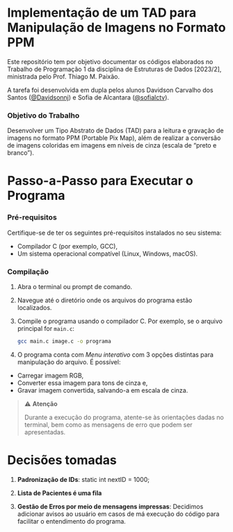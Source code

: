 # Implementação de um TAD para Manipulação de Imagens no Formato PPM
Este repositório tem por objetivo documentar os códigos elaborados no Trabalho de Programação 1 da disciplina de Estruturas de Dados [2023/2], ministrada pelo Prof. Thiago M. Paixão. 

A tarefa foi desenvolvida em dupla pelos alunos Davidson Carvalho dos Santos ([@Davidsonnj](https://github.com/Davidsonnj)) e Sofia de Alcantara ([@sofialctv](https://github.com/sofialctv)).

### Objetivo do Trabalho
Desenvolver um Tipo Abstrato de Dados (TAD) para a leitura e gravação de imagens no formato PPM (Portable Pix Map), além de realizar a conversão de imagens coloridas em imagens em níveis de cinza (escala de “preto e branco”).

# Passo-a-Passo para Executar o Programa

### Pré-requisitos

Certifique-se de ter os seguintes pré-requisitos instalados no seu sistema:

- Compilador C (por exemplo, GCC),
- Um sistema operacional compatível (Linux, Windows, macOS).

### Compilação

1. Abra o terminal ou prompt de comando.

2. Navegue até o diretório onde os arquivos do programa estão localizados.

3. Compile o programa usando o compilador C. Por exemplo, se o arquivo principal for `main.c`:

   ```bash
   gcc main.c image.c -o programa

4. O programa conta com *Menu interativo* com 3 opções distintas para manipulação do arquivo. É possível:
- Carregar imagem RGB,
- Converter essa imagem para tons de cinza e,
- Gravar imagem convertida, salvando-a em escala de cinza.

> ⚠️ **Atenção**
> 
> Durante a execução do programa, atente-se às orientações dadas no terminal, bem como as mensagens de erro que podem ser apresentadas.

# Decisões tomadas
1. **Padronização de IDs**:
static int nextID = 1000;

2. **Lista de Pacientes é uma fila**

3. **Gestão de Erros por meio de mensagens impressas**: Decidimos adicionar avisos ao usuário em casos de má execução do código para facilitar o entendimento do programa.